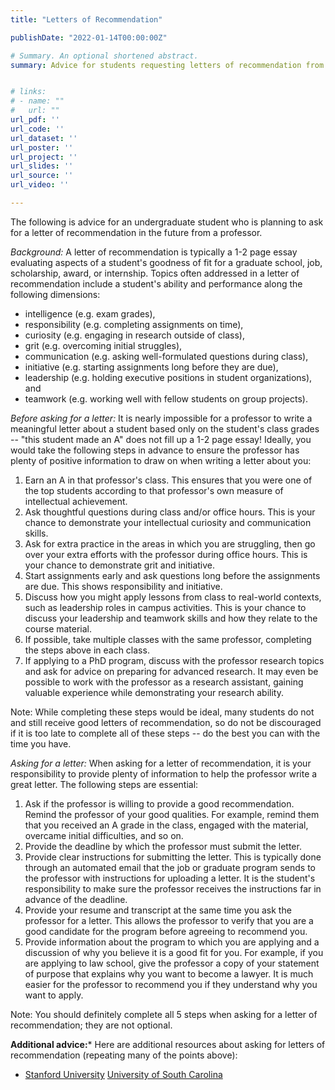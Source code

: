 ```yaml
---
title: "Letters of Recommendation"

publishDate: "2022-01-14T00:00:00Z"

# Summary. An optional shortened abstract.
summary: Advice for students requesting letters of recommendation from professors.


# links:
# - name: ""
#   url: ""
url_pdf: ''
url_code: ''
url_dataset: ''
url_poster: ''
url_project: ''
url_slides: ''
url_source: ''
url_video: ''

---
```


The following is advice for an undergraduate student who is planning to ask for a letter of recommendation in the future from a professor. 

*Background:* A letter of recommendation is typically a 1-2 page essay evaluating aspects of a student's goodness of fit for a graduate school, job, scholarship, award, or internship. Topics often addressed in a letter of recommendation include a student's ability and performance along the following dimensions: 

- intelligence (e.g. exam grades), 
- responsibility (e.g. completing assignments on time),
- curiosity (e.g. engaging in research outside of class),
- grit (e.g. overcoming initial struggles),
- communication (e.g. asking well-formulated questions during class),
- initiative (e.g. starting assignments long before they are due),
- leadership (e.g. holding executive positions in student organizations), and  
- teamwork (e.g. working well with fellow students on group projects).


*Before asking for a letter:* It is nearly impossible for a professor to write a meaningful letter about a student based only on the student's class grades -- "this student made an A" does not fill up a 1-2 page essay! Ideally, you would take the following steps in advance to ensure the professor has plenty of positive information to draw on when writing a letter about you:

1. Earn an A in that professor's class. This ensures that you were one of the top students according to that professor's own measure of intellectual achievement.
2. Ask thoughtful questions during class and/or office hours. This is your chance to demonstrate your intellectual curiosity and communication skills.
3. Ask for extra practice in the areas in which you are struggling, then go over your extra efforts with the professor during office hours. This is your chance to demonstrate grit and initiative. 
4. Start assignments early and ask questions long before the assignments are due. This shows responsibility and initiative.
5. Discuss how you might apply lessons from class to real-world contexts, such as leadership roles in campus activities. This is your chance to discuss your leadership and teamwork skills and how they relate to the course material.
6. If possible, take multiple classes with the same professor, completing the steps above in each class. 
7. If applying to a PhD program, discuss with the professor research topics and ask for advice on preparing for advanced research. It may even be possible to work with the professor as a research assistant, gaining valuable experience while demonstrating your research ability.

Note: While completing these steps would be ideal, many students do not and still receive good letters of recommendation, so do not be discouraged if it is too late to complete all of these steps -- do the best you can with the time you have.


*Asking for a letter:* When asking for a letter of recommendation, it is your responsibility to provide plenty of information to help the professor write a great letter. The following steps are essential:

1. Ask if the professor is willing to provide a good recommendation. Remind the professor of your good qualities. For example, remind them that you received an A grade in the class, engaged with the material, overcame initial difficulties, and so on.
2. Provide the deadline by which the professor must submit the letter.
3. Provide clear instructions for submitting the letter. This is typically done through an automated email that the job or graduate program sends to the professor with instructions for uploading a letter. It is the student's responsibility to make sure the professor receives the instructions far in advance of the deadline.
4. Provide your resume and transcript at the same time you ask the professor for a letter. This allows the professor to verify that you are a good candidate for the program before agreeing to recommend you.
5. Provide information about the program to which you are applying and a discussion of why you believe it is a good fit for you. For example, if you are applying to law school, give the professor a copy of your statement of purpose that explains why you want to become a lawyer. It is much easier for the professor to recommend you if they understand why you want to apply.

Note: You should definitely complete all 5 steps when asking for a letter of recommendation; they are not optional.


**Additional advice:***  Here are additional resources about asking for letters of recommendation (repeating many of the points above):

- [Stanford University](https://advising.stanford.edu/current-students/advising-student-handbook/letters-recommendation)
[University of South Carolina](https://sc.edu/about/offices_and_divisions/fellowships_and_scholar_programs/documents/letter_etiquette.pdf)

